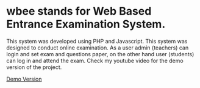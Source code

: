 # wbee stands for Web Based Entrance Examination System.
This system was developed using PHP and Javascript. This system was designed to conduct online examination. 
As a user admin (teachers) can login and set exam and questions paper, on the other hand user (students) can log in and attend the exam. 
Check my youtube video for the demo version of the project.

[Demo Version](https://www.youtube.com/watch?v=ZwGiW4wyRlA&list=PL6V0xyG0MshHeWhLHxu3OMa1JOIVrc7Zf&index=1&t=550s)



